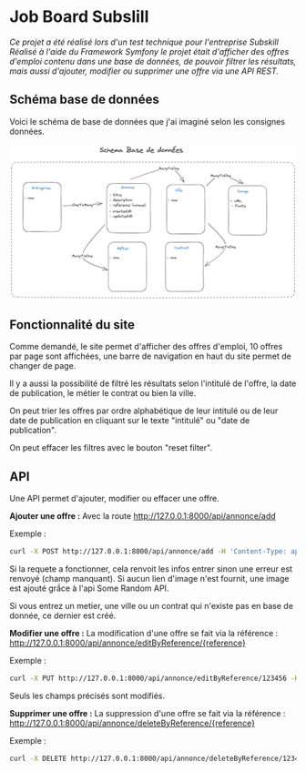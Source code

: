 # Job Board Subslill

_Ce projet a été réalisé lors d'un test technique pour l'entreprise Subskill_
<br>
_Réalisé à l'aide du Framework Symfony le projet était d'afficher des offres d'emploi contenu dans une base de données, de pouvoir filtrer les résultats, mais aussi d'ajouter, modifier ou supprimer une offre via une API REST._

## Schéma base de données

Voici le schéma de base de données que j'ai imaginé selon les consignes données.

![alt text](schemaBD.png)

## Fonctionnalité du site

Comme demandé, le site permet d'afficher des offres d'emploi, 10 offres par page sont affichées, une barre de navigation en haut du site permet de changer de page.

Il y a aussi la possibilité de filtré les résultats selon l'intitulé de l'offre, la date de publication, le métier le contrat ou bien la ville.

On peut trier les offres par ordre alphabétique de leur intitulé ou de leur date de publication en cliquant sur le texte "intitulé" ou "date de publication".

On peut effacer les filtres avec le bouton "reset filter".

## API

Une API permet d'ajouter, modifier ou effacer une offre.

**Ajouter une offre :**
Avec la route http://127.0.0.1:8000/api/annonce/add

Exemple :

```sh
curl -X POST http://127.0.0.1:8000/api/annonce/add -H 'Content-Type: application/json' -d '{"title": "Alternant développeur backend", "description": "On recherche un alternant backend", "reference": 123456, "entreprise": "Subskill", "ville": "Paris", "metier": "Developpeur", "contrat": "Alternance"}'
```

Si la requete a fonctionner, cela renvoit les infos entrer sinon une erreur est renvoyé (champ manquant). Si aucun lien d'image n'est fournit, une image est ajouté grầce à l'api Some Random API.

Si vous entrez un metier, une ville ou un contrat qui n'existe pas en base de donnée, ce dernier est créé.

**Modifier une offre :**
La modification d'une offre se fait via la référence : http://127.0.0.1:8000/api/annonce/editByReference/{reference}

Exemple :

```sh
curl -X PUT http://127.0.0.1:8000/api/annonce/editByReference/123456 -H 'Content-Type: application/json' -d '{"contrat": "CDI"}'
```

Seuls les champs précisés sont modifiés.

**Supprimer une offre :**
La suppression d'une offre se fait via la référence : http://127.0.0.1:8000/api/annonce/deleteByReference/{reference}

Exemple :

```sh
curl -X DELETE http://127.0.0.1:8000/api/annonce/deleteByReference/123456 -H 'Content-Type: application/json' -d '{"contrat": "CDI"}'
```

